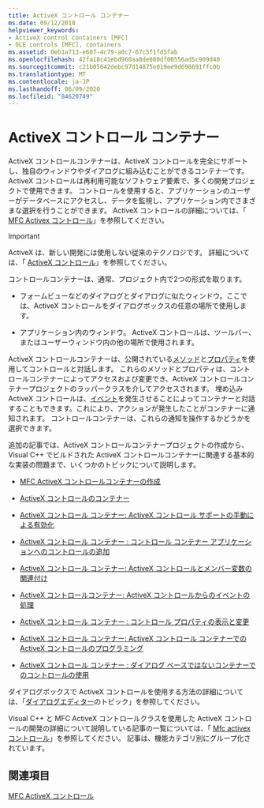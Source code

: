 ```yaml
---
title: ActiveX コントロール コンテナー
ms.date: 09/12/2018
helpviewer_keywords:
- ActiveX control containers [MFC]
- OLE controls [MFC], containers
ms.assetid: 0eb1a713-e607-4c79-a0c7-67c5f1fd5fab
ms.openlocfilehash: 42fa18c41ebd960aa8de080df00556ad5c909d40
ms.sourcegitcommit: c21b05042debc97d14875e019ee9d698691ffc0b
ms.translationtype: MT
ms.contentlocale: ja-JP
ms.lasthandoff: 06/09/2020
ms.locfileid: "84620749"
---
```

# <a name="activex-control-containers"></a>ActiveX コントロール コンテナー

ActiveX コントロールコンテナーは、ActiveX コントロールを完全にサポートし、独自のウィンドウやダイアログに組み込むことができるコンテナーです。 ActiveX コントロールは再利用可能なソフトウェア要素で、多くの開発プロジェクトで使用できます。 コントロールを使用すると、アプリケーションのユーザーがデータベースにアクセスし、データを監視し、アプリケーション内でさまざまな選択を行うことができます。 ActiveX コントロールの詳細については、「 [MFC Activex コントロール](mfc-activex-controls.md)」を参照してください。

>[!IMPORTANT]
> ActiveX は、新しい開発には使用しない従来のテクノロジです。 詳細については、「 [ActiveX コントロール](activex-controls.md)」を参照してください。

コントロールコンテナーは、通常、プロジェクト内で2つの形式を取ります。

- フォームビューなどのダイアログとダイアログに似たウィンドウ。ここでは、ActiveX コントロールをダイアログボックスの任意の場所で使用します。

- アプリケーション内のウィンドウ。 ActiveX コントロールは、ツールバー、またはユーザーウィンドウ内の他の場所で使用されます。

ActiveX コントロールコンテナーは、公開されている[メソッド](mfc-activex-controls-methods.md)と[プロパティ](mfc-activex-controls-properties.md)を使用してコントロールと対話します。 これらのメソッドとプロパティは、コントロールコンテナーによってアクセスおよび変更でき、ActiveX コントロールコンテナープロジェクトのラッパークラスを介してアクセスされます。 埋め込み ActiveX コントロールは、[イベント](mfc-activex-controls-events.md)を発生させることによってコンテナーと対話することもできます。これにより、アクションが発生したことがコンテナーに通知されます。 コントロールコンテナーは、これらの通知を操作するかどうかを選択できます。

追加の記事では、ActiveX コントロールコンテナープロジェクトの作成から、Visual C++ でビルドされた ActiveX コントロールコンテナーに関連する基本的な実装の問題まで、いくつかのトピックについて説明します。

- [MFC ActiveX コントロールコンテナーの作成](reference/creating-an-mfc-activex-control-container.md)

- [ActiveX コントロールのコンテナー](containers-for-activex-controls.md)

- [ActiveX コントロール コンテナー: ActiveX コントロール サポートの手動による有効化](activex-control-containers-manually-enabling-activex-control-containment.md)

- [ActiveX コントロール コンテナー : コントロール コンテナー アプリケーションへのコントロールの追加](inserting-a-control-into-a-control-container-application.md)

- [ActiveX コントロール コンテナー: ActiveX コントロールとメンバー変数の関連付け](activex-control-containers-connecting-an-activex-control-to-a-member-variable.md)

- [ActiveX コントロールコンテナー: ActiveX コントロールからのイベントの処理](activex-control-containers-handling-events-from-an-activex-control.md)

- [ActiveX コントロール コンテナー : コントロール プロパティの表示と変更](activex-control-containers-viewing-and-modifying-control-properties.md)

- [ActiveX コントロール コンテナー: ActiveX コントロール コンテナーでの ActiveX コントロールのプログラミング](programming-activex-controls-in-a-activex-control-container.md)

- [ActiveX コントロール コンテナー : ダイアログ ベースではないコンテナーでのコントロールの使用](activex-control-containers-using-controls-in-a-non-dialog-container.md)

ダイアログボックスで ActiveX コントロールを使用する方法の詳細については、「[ダイアログエディター](../windows/dialog-editor.md)のトピック」を参照してください。

Visual C++ と MFC ActiveX コントロールクラスを使用した ActiveX コントロールの開発の詳細について説明している記事の一覧については、「 [Mfc activex コントロール](mfc-activex-controls.md)」を参照してください。 記事は、機能カテゴリ別にグループ化されています。

## <a name="see-also"></a>関連項目

[MFC ActiveX コントロール](mfc-activex-controls.md)
